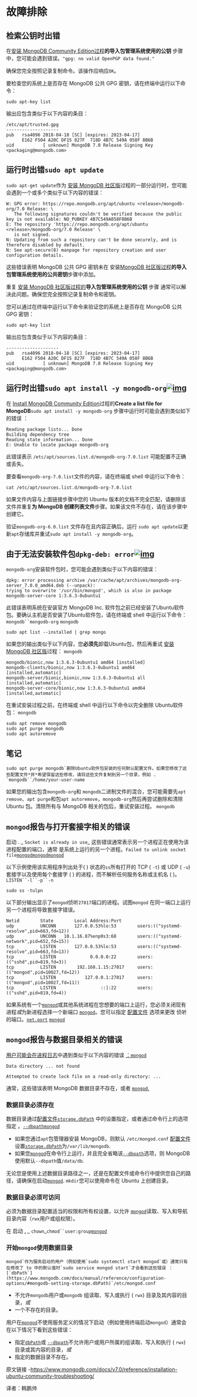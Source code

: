 # 故障排除

## 检索公钥时出错

在[安装 MongoDB Community Edition过程](https://www.mongodb.com/docs/manual/tutorial/install-mongodb-on-ubuntu/#std-label-install-community-ubuntu-pkg)**的导入包管理系统使用的公钥** 步骤中，您可能会遇到错误。`"gpg: no valid OpenPGP data found."`

确保您完全按照记录复制命令。该操作应响应`OK`。

要检查您的系统上是否存在 MongoDB 公共 GPG 密钥，请在终端中运行以下命令：

```
sudo apt-key list
```



输出应包含类似于以下内容的条目：

```
/etc/apt/trusted.gpg
--------------------
pub   rsa4096 2018-04-18 [SC] [expires: 2023-04-17]
      E162 F504 A20C DF15 827F  718D 4B7C 549A 058F 8B6B
uid           [ unknown] MongoDB 7.0 Release Signing Key <packaging@mongodb.com>
```

## 运行时出错`sudo apt update`

`sudo apt-get update`作为 [安装 MongoDB 社区版](https://www.mongodb.com/docs/manual/tutorial/install-mongodb-on-ubuntu/#std-label-install-community-ubuntu-pkg)过程的一部分运行时，您可能会遇到一个或多个类似于以下内容的错误：

```
W: GPG error: https://repo.mongodb.org/apt/ubuntu <release>/mongodb-org/7.0 Release: \
   The following signatures couldn't be verified because the public key is not available: NO_PUBKEY 4B7C549A058F8B6B
E: The repository 'https://repo.mongodb.org/apt/ubuntu <release>/mongodb-org/7.0 Release' \
   is not signed.
N: Updating from such a repository can't be done securely, and is therefore disabled by default.
N: See apt-secure(8) manpage for repository creation and user configuration details.
```

这些错误表明 MongoDB 公共 GPG 密钥未在 安装[MongoDB 社区版过程](https://www.mongodb.com/docs/manual/tutorial/install-mongodb-on-ubuntu/#std-label-install-community-ubuntu-pkg)**的导入包管理系统使用的公共密钥**步骤中添加。

重复 [安装 MongoDB 社区版过程的](https://www.mongodb.com/docs/manual/tutorial/install-mongodb-on-ubuntu/#std-label-install-community-ubuntu-pkg)**导入包管理系统使用的公钥** 步骤 通常可以解决此问题。确保您完全按照记录复制命令和密钥。

您可以通过在终端中运行以下命令来验证您的系统上是否存在 MongoDB 公共 GPG 密钥：

```
sudo apt-key list
```



输出应包含类似于以下内容的条目：

```
--------------------
pub   rsa4096 2018-04-18 [SC] [expires: 2023-04-17]
      E162 F504 A20C DF15 827F  718D 4B7C 549A 058F 8B6B
uid           [ unknown] MongoDB 7.0 Release Signing Key <packaging@mongodb.com>
```

## 运行时出错`sudo apt install -y mongodb-org`[![img](https://www.mongodb.com/docs/manual/assets/link.svg)](https://www.mongodb.com/docs/manual/reference/installation-ubuntu-community-troubleshooting/#errors-when-running-sudo-apt-install--y-mongodb-org)

在 [Install MongoDB Community Edition](https://www.mongodb.com/docs/manual/tutorial/install-mongodb-on-ubuntu/#std-label-install-community-ubuntu-pkg)过程的**Create a list file for MongoDB**`sudo apt install -y mongodb-org` 步骤中运行时可能会遇到类似如下的错误 ：

```
Reading package lists... Done
Building dependency tree
Reading state information... Done
E: Unable to locate package mongodb-org
```

此错误表示 `/etc/apt/sources.list.d/mongodb-org-7.0.list` 可能配置不正确或丢失。

要查看`mongodb-org-7.0.list`文件的内容，请在终端或 shell 中运行以下命令：

```
cat /etc/apt/sources.list.d/mongodb-org-7.0.list
```



如果文件内容与上面链接步骤中您的 Ubuntu 版本的文档不完全匹配，请删除该文件并重复**为 MongoDB 创建列表文件**步骤。如果该文件不存在，请在该步骤中创建它。

验证`mongodb-org-6.0.list` 文件存在且内容正确后，运行 `sudo apt update`以更新`apt`存储库并重试`sudo apt install -y mongodb-org`。

## 由于无法安装软件包`dpkg-deb: error`[![img](https://www.mongodb.com/docs/manual/assets/link.svg)](https://www.mongodb.com/docs/manual/reference/installation-ubuntu-community-troubleshooting/#unable-to-install-package-due-to-dpkg-deb--error)

`mongodb-org`安装软件包时，您可能会遇到类似于以下内容的错误：

```
dpkg: error processing archive /var/cache/apt/archives/mongodb-org-server_7.0.0_amd64.deb (--unpack):
trying to overwrite '/usr/bin/mongod', which is also in package mongodb-server-core 1:3.6.3-0ubuntu1
```

此错误表明系统在安装官方 MongoDB Inc. 软件包之前已经安装了Ubuntu软件包。要确认主机是否安装了Ubuntu软件包，请在终端或 shell 中运行以下命令： `mongodb``mongodb-org` `mongodb`

```
sudo apt list --installed | grep mongo
```



如果您的输出类似于以下内容，您**必须先**卸载Ubuntu包，然后再重试 [安装 MongoDB 社区版](https://www.mongodb.com/docs/manual/tutorial/install-mongodb-on-ubuntu/#std-label-install-community-ubuntu-pkg)过程： `mongodb`

```
mongodb/bionic,now 1:3.6.3-0ubuntu1 amd64 [installed]
mongodb-clients/bionic,now 1:3.6.3-0ubuntu1 amd64 [installed,automatic]
mongodb-server/bionic,bionic,now 1:3.6.3-0ubuntu1 all [installed,automatic]
mongodb-server-core/bionic,now 1:3.6.3-0ubuntu1 amd64 [installed,automatic]
```

在重试安装过程之前，在终端或 shell 中运行以下命令以完全删除 Ubuntu软件包： `mongodb`

```
sudo apt remove mongodb
sudo apt purge mongodb
sudo apt autoremove
```



## 笔记

```
sudo apt purge mongodb`删除Ubuntu软件包安装的任何默认配置文件。如果您修改了这些配置文件*并*希望保留这些修改，请将这些文件复制到另一个目录，例如 . `mongodb``/home/your-user-name
```

如果您的输出包含`mongodb-org`和 `mongodb`二进制文件的混合，您可能需要先`apt remove`、`apt purge`和包`apt autoremove`，`mongodb-org`然后再尝试删除和清除Ubuntu 包。清除所有与 MongoDB 相关的包后，重试安装过程。 `mongodb`

## `mongod`报告与打开套接字相关的错误

启动 . _ `Socket is already in use`_ 这些错误通常表示另一个进程正在使用为该 进程配置的端口，通常 是系统上运行的另一个进程。`Failed to unlink socket file`[`mongod`](https://www.mongodb.com/docs/manual/reference/program/mongod/#mongodb-binary-bin.mongod)[`mongod`](https://www.mongodb.com/docs/manual/reference/program/mongod/#mongodb-binary-bin.mongod)[`mongod`](https://www.mongodb.com/docs/manual/reference/program/mongod/#mongodb-binary-bin.mongod)

以下示例使用该实用程序列出处于( ) 状态的`ss`所有打开的 TCP ( `-t`) 或 UDP ( `-u`) 套接字以及使用每个套接字 ( ) 的进程，而不解析任何服务名称或主机名 ( )。`LISTEN``-l``-p``-n`

```
sudo ss -tulpn
```



以下部分输出显示了`mongod`侦听`27017`端口的进程。试图`mongod` 在同一端口上运行另一个进程将导致套接字错误。

```
Netid        State        Local Address:Port
udp          UNCONN       127.0.0.53%lo:53        users:(("systemd-resolve",pid=663,fd=12))
udp          UNCONN   10.1.16.87%enp0s3:68        users:(("systemd-network",pid=652,fd=15))
tcp          LISTEN       127.0.0.53%lo:53        users:(("systemd-resolve",pid=663,fd=13))
tcp          LISTEN             0.0.0.0:22        users:(("sshd",pid=819,fd=3))
tcp          LISTEN        192.168.1.15:27017     users:(("mongod",pid=10027,fd=12))
tcp          LISTEN           127.0.0.1:27017     users:(("mongod",pid=10027,fd=11))
tcp          LISTEN                 ::]:22        users:(("sshd",pid=819,fd=4))
```

如果系统有一个[`mongod`](https://www.mongodb.com/docs/manual/reference/program/mongod/#mongodb-binary-bin.mongod)或其他系统进程在您想要的端口上运行，您必须关闭现有进程*或*为新进程选择一个新端口 [`mongod`](https://www.mongodb.com/docs/manual/reference/program/mongod/#mongodb-binary-bin.mongod)。您可以指定 [配置文件](https://www.mongodb.com/docs/manual/administration/configuration/#std-label-configuration-file) 选项来更改 侦听的端口。[`net.port`](https://www.mongodb.com/docs/manual/reference/configuration-options/#mongodb-setting-net.port) [`mongod`](https://www.mongodb.com/docs/manual/reference/program/mongod/#mongodb-binary-bin.mongod)

## `mongod`报告与数据目录相关的错误

[用户可能会在进程日志](https://www.mongodb.com/docs/manual/administration/monitoring/#std-label-monitoring-standard-loggging)中遇到类似于以下内容的错误 [：](https://www.mongodb.com/docs/manual/administration/monitoring/#std-label-monitoring-standard-loggging)[`mongod`](https://www.mongodb.com/docs/manual/reference/program/mongod/#mongodb-binary-bin.mongod)

```
Data directory ... not found

Attempted to create lock file on a read-only directory: ...
```

通常，这些错误表明 MongoDB 数据目录不存在，或者 [`mongod`.](https://www.mongodb.com/docs/manual/reference/program/mongod/#mongodb-binary-bin.mongod)

### 数据目录必须存在

数据目录通过[配置文件](https://www.mongodb.com/docs/manual/administration/configuration/#std-label-configuration-file)[`storage.dbPath`](https://www.mongodb.com/docs/manual/reference/configuration-options/#mongodb-setting-storage.dbPath) 中的设置指定，或者通过命令行上的选项指定 。[`--dbpath`](https://www.mongodb.com/docs/manual/reference/program/mongod/#std-option-mongod.--dbpath)[`mongod`](https://www.mongodb.com/docs/manual/reference/program/mongod/#mongodb-binary-bin.mongod)

- 如果您通过`apt`包管理器安装 MongoDB，则默认 `/etc/mongod.conf` [配置文件](https://www.mongodb.com/docs/manual/administration/configuration/#std-label-configuration-file) 设置[`storage.dbPath`](https://www.mongodb.com/docs/manual/reference/configuration-options/#mongodb-setting-storage.dbPath)为`/var/lib/mongodb`.
- 如果您[`mongod`](https://www.mongodb.com/docs/manual/reference/program/mongod/#mongodb-binary-bin.mongod)在命令行上运行，并且完全省略该[`--dbpath`](https://www.mongodb.com/docs/manual/reference/program/mongod/#std-option-mongod.--dbpath)选项，则 MongoDB 使用默认`--dbpath`值`/data/db`.

无论您是使用上述数据目录路径之一，还是在配置文件或命令行中提供您自己的路径，请确保在启动[`mongod`](https://www.mongodb.com/docs/manual/reference/program/mongod/#mongodb-binary-bin.mongod). `mkdir`您可以使用命令在 Ubuntu 上创建目录。

### 数据目录必须可访问

必须为数据目录配置适当的权限和所有权设置，以允许 [`mongod`](https://www.mongodb.com/docs/manual/reference/program/mongod/#mongodb-binary-bin.mongod)读取、写入和导航目录内容（`rwx`用户或组权限）。

在 启动 [.](https://www.mongodb.com/docs/manual/reference/program/mongod/#mongodb-binary-bin.mongod) _ `chown`_`chmod``user:group`[`mongod`](https://www.mongodb.com/docs/manual/reference/program/mongod/#mongodb-binary-bin.mongod)

### 开始`mongod`使用数据目录

```
mongod`作为服务启动的用户（例如使用`sudo systemctl start mongod`或）通常只有在修改了 to 中的默认值时`sudo service mongod start`才会看到这些错误 ：[`dbPath`](https://www.mongodb.com/docs/manual/reference/configuration-options/#mongodb-setting-storage.dbPath)`/etc/mongod.conf
```

- 不允许`mongodb`用户或`mongodb` 组读取、写入或执行 ( `rwx`) 目录及其内容的目录，*或*
- 一个不存在的目录。

用户在[`mongod`](https://www.mongodb.com/docs/manual/reference/program/mongod/#mongodb-binary-bin.mongod)不使用服务定义的情况下启动（例如使用终端启动`mongod`）通常会在以下情况下看到这些错误：

- 指定[`dbPath`](https://www.mongodb.com/docs/manual/reference/configuration-options/#mongodb-setting-storage.dbPath)或 [`--dbpath`](https://www.mongodb.com/docs/manual/reference/program/mongod/#std-option-mongod.--dbpath)不允许用户或用户所属的组读取、写入和执行 ( `rwx`) 目录或其内容的目录，*或*
- 指定的数据目录不存在。



原文链接 -https://www.mongodb.com/docs/v7.0/reference/installation-ubuntu-community-troubleshooting/

译者：韩鹏帅

